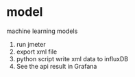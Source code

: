 # model
machine learning models

1. run jmeter
2. export xml file
3. python script write xml data to influxDB
4. See the api result in Grafana
